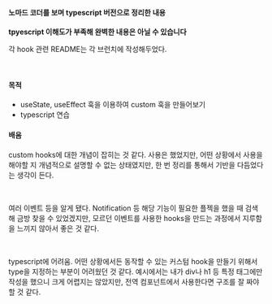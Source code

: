 #### 노마드 코더를 보며 typescript 버전으로 정리한 내용 
**tpyescript 이해도가 부족해 완벽한 내용은 아닐 수 있습니다**
<br>

각 hook 관련 README는 각 브런치에 작성해두었다. 

<br>

#### 목적 
* useState, useEffect 훅을 이용하여 custom 훅을 만들어보기 
* typescript 연습 

#### 배움 
custom hooks에 대한 개념이 잡히는 것 같다. 
사용은 했었지만, 어떤 상황에서 사용을 해야할 지 개념적으로 설명할 수 없는 상태였지만, 
한 번 정리를 통해서 기반을 다듬었다는 생각이 든다. 

<br>

여러 이벤트 등을 알게 됐다. Notification 등 해당 기능이 필요한 플젝을 했을 때 검색해 금방 찾을 수 있었겠지만, 모르던 이벤트를 사용한 hooks을 만드는 과정에서 
지루함을 느끼지 않아서 좋은 것 같다. 

<br>

typescript에 어려움. 어떤 상황에서든 동작할 수 있는 커스텀 hook을 만들기 위해서 type을 지정하는 부분이 어려웠던 것 같다. 
예시에서는 내가 div나 h1 등 특정 태그에만 작성을 했으니 크게 어렵지는 않았지만, 전역 컴포넌트에서 사용한다면 구조를 잘 짜야할 것 같다.
